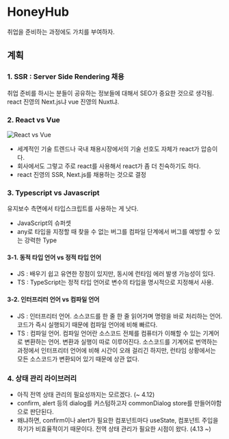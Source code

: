 # HoneyHub
취업을 준비하는 과정에도 가치를 부여하자.

## 계획
### 1. SSR : Server Side Rendering 채용
취업 준비를 하시는 분들이 공유하는 정보들에 대해서 SEO가 중요한 것으로 생각됨.
react 진영의 Next.js냐 vue 진영의 Nuxt냐.


### 2. React vs Vue
![React vs Vue](react%20vs%20vue.png)
- 세계적인 기술 트렌드나 국내 채용시장에서의 기술 선호도 자체가 react가 압승이다.
- 회사에서도 그렇고 주로 react를 사용해서 react가 좀 더 친숙하기도 하다.
- react 진영의 SSR, Next.js를 채용하는 것으로 결정


### 3. Typescript vs Javascript  
유지보수 측면에서 타입스크립트를 사용하는 게 낫다.  
- JavaScript의 슈퍼셋  
- any로 타입을 지정할 때 찾을 수 없는 버그를 컴파일 단계에서 버그를 예방할 수 있는 강력한 Type  
  
#### 3-1. 동적 타입 언어 vs 정적 타입 언어  
- JS : 배우기 쉽고 유연한 장점이 있지만, 동시에 런타임 에러 발생 가능성이 있다.  
- TS : TypeScript는 정적 타입 언어로 변수의 타입을 명시적으로 지정해서 사용.
  
#### 3-2. 인터프리터 언어 vs 컴파일 언어  
- JS : 인터프리터 언어. 소스코드를 한 줄 한 줄 읽어가며 명령을 바로 처리하는 언어. 코드가 즉시 실행되기 때문에 컴파일 언어에 비해 빠르다.  
- TS : 컴파일 언어. 컴파일 언어란 소스코드 전체를 컴퓨터가 이해할 수 있는 기계어로 변환하는 언어. 변환과 실행이 따로 이루어진다. 소스코드를 기계어로 번역하는 과정에서 인터프리터 언어에 비해 시간이 오래 걸리긴 하지만, 런타임 상황에서는 모든 소스코드가 변환되어 있기 때문에 상관 없다.  


### 4. 상태 관리 라이브러리
  - 아직 전역 상태 관리의 필요성까지는 모르겠다. (~ 4.12)
  - confirm, alert 등의 dialog를 커스텀하고자 commonDialog store를 만들어야함으로 판단된다.
  - 왜냐하면, confirm이나 alert가 필요한 컴포넌트마다 useState, 컴포넌트 주입을 하기가 비효율적이기 때문이다. 전역 상태 관리가 필요한 시점이 왔다. (4.13 ~)



